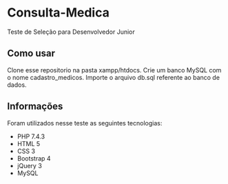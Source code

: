 # Consulta-Medica
Teste de Seleção para Desenvolvedor Junior

## Como usar
Clone esse repositorio na pasta xampp/htdocs.
Crie um banco MySQL com o nome cadastro_medicos.
Importe o arquivo db.sql referente ao banco de dados.

## Informações
Foram utilizados nesse teste as seguintes tecnologias:

* PHP 7.4.3
* HTML 5
* CSS 3
* Bootstrap 4
* jQuery 3
* MySQL